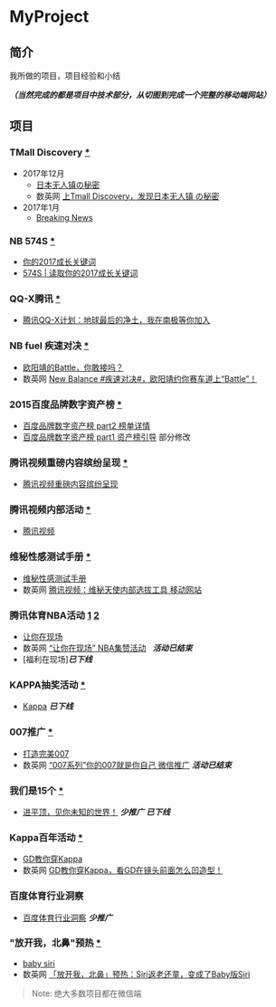 # MyProject

## 简介


我所做的项目，项目经验和小结

__*（当然完成的都是项目中技术部分，从切图到完成一个完整的移动端网站）*__


## 项目

### TMall Discovery [*](https://github.com/Sanchez3/MyProject/tree/master/TMD)

- 2017年12月
  - [日本无人镇の秘密](http://jzsg.lxustudio.cn/)
  - 数英网 [上Tmall Discovery，发现日本无人镇 の秘密](https://www.digitaling.com/projects/24364.html)
- 2017年1月
  - [Breaking News](http://tpro.lxustudio.cn/pet)


### NB 574S [*](https://github.com/Sanchez3/MyProject/tree/master/NB574s)
- [你的2017成长关键词](http://nb574s.lxustudio.cn/)
- [574S | 读取你的2017成长关键词](http://mp.weixin.qq.com/s/Y5P8D_3954HKYRZUGN_RqA)

### QQ-X腾讯 [*](https://github.com/Sanchez3/MyProject/tree/master/QQ-X)

- [腾讯QQ-X计划：地球最后的净土，我在南极等你加入](https://qzs.qzone.qq.com/qzone/qzact/act/external/qqx_116/qqx_1116/dist/)


### NB fuel 疾速对决 [*](https://github.com/Sanchez3/MyProject/tree/master/NBfuel) 

- [欧阳靖的Battle，你敢接吗？](http://nbfuel.lxustudio.cn/?key=1)
- 数英网 [New Balance #疾速对决#，欧阳靖约你赛车道上“Battle”！](https://www.digitaling.com/projects/22403.html)

### 2015百度品牌数字资产榜 [*](https://github.com/Sanchez3/MyProject/tree/master/BaiduList)
* [百度品牌数字资产榜 part2 榜单详情](http://2015moments.baidu.com/list.php)
* [百度品牌数字资产榜 part1 资产榜引导](http://2015moments.baidu.com/list.php) 部分修改

### 腾讯视频重磅内容缤纷呈现 [*](https://github.com/Sanchez3/MyProject/tree/master/TencentIntro)
* [腾讯视频重磅内容缤纷呈现](http://omgmkt.qq.com/intro/)

### 腾讯视频内部活动 [*](https://github.com/Sanchez3/MyProject/tree/master/TencentWorkshop)
* [腾讯视频](http://lpiii.cn/workshop/)

### 维秘性感测试手册 [*](https://github.com/Sanchez3/MyProject/tree/master/Sexy)
* [维秘性感测试手册](http://omgmkt.qq.com/sexy/)
* 数英网 [腾讯视频：维秘天使内部选拔工具 移动网站](http://www.digitaling.com/projects/16173.html) 

### 腾讯体育NBA活动 [1](https://github.com/Sanchez3/MyProject/tree/master/NBA1) [2](https://github.com/Sanchez3/MyProject/tree/master/NBA2)
* [让你在现场](http://omgmkt.qq.com/sport/)
* 数英网 [“让你在现场” NBA集赞活动](http://www.digitaling.com/projects/16320.html)   ***活动已结束***
* [福利在现场]***已下线***

### KAPPA抽奖活动 [*](https://github.com/Sanchez3/MyProject/tree/master/KappaAward)
* [Kappa](http://kc.kappa.com.cn/100anniversary)   ***已下线***

### 007推广 [*](https://github.com/Sanchez3/MyProject/tree/master/007)

* [打造完美007](http://omgmkt.qq.com/007/)
* 数英网 [“007系列”你的007就是你自己 微信推广](http://www.digitaling.com/projects/17188.html)  ***活动已结束***

### 我们是15个 [*](https://github.com/Sanchez3/MyProject/tree/master/We15)

* [进平顶，见你未知的世界！](http://omgmkt.qq.com/2016/15) ***少推广*** ***已下线***

### Kappa百年活动 [*](https://github.com/Sanchez3/MyProject/tree/master/Kappa)
* [GD教你穿Kappa](http://100.kappa.com.cn/video)
* 数英网 [GD教你穿Kappa，看GD在镜头前面怎么凹造型！](http://www.digitaling.com/projects/17370.html)

### 百度体育行业洞察 
* [百度体育行业洞察](http://2015moments.baidu.com/2016bimsports/) ***少推广***

### "放开我，北鼻"预热 [*](https://github.com/Sanchez3/MyProject/tree/master/BabySiri)
* [baby siri](http://omgmkt.qq.com/babysiri/)
* 数英网 [「放开我，北鼻」预热：Siri返老还童，变成了Baby版Siri](http://www.digitaling.com/projects/17969.html)

>Note: 绝大多数项目都在微信端




